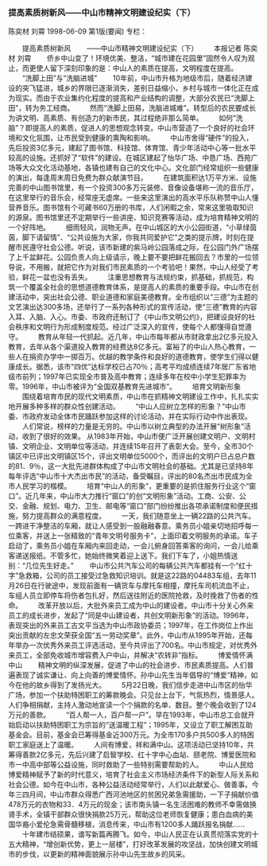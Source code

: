 ### 提高素质树新风——中山市精神文明建设纪实（下）
陈奕材  刘霄
1998-06-09
第1版(要闻)
专栏：

　　提高素质树新风
　　——中山市精神文明建设纪实（下）
　　本报记者  陈奕材  刘霄
　　侨乡中山变了！环境优美、整洁，“城市建在花园里”固然令人叹为观止，而更使人留下深刻印象的是：中山人的素质在提高，文明程度在提高。
　　“洗脚上田”与“洗脑进城”
　　10年前，中山市升格为地级市后，随着经济建设的突飞猛进，城乡的界限已逐渐消失，差别日益缩小，乡村与城市一体化正在成为现实。而由于农业集约化程度的提高和产业结构的调整，大部分农民已“洗脚上田”，转为务工经商。
　　然而“洗脚上田易，洗脑进城难”。转型后的农民要成长为讲文明、高素质、有创造力的新市民，其过程绝非那么简单。
　　如何“洗脑”？即提高人的素质，促进人的思想观念转变。中山市营造了一个良好的社会环境和文化氛围，让市民受到健康的熏陶和影响。
　　中山市舍得“硬件”的投入，先后投资3亿多元，建起了图书馆、科技馆、体育馆、青少年活动中心等一批水平较高的设施。还抓好了“软件”的建设。在城区建起了怡华广场、中恳广场、西苑广场等大众文化活动基地，各镇也建有自己的文化中心。文化部门经常组织一些健康的演出，每逢周末周日免费为群众献演节目。
　　在建筑面积达1万平方米、设施完善的中山图书馆里，有一个投资300多万元装修、音像设备堪称一流的音乐厅，在这里举行的音乐会，经常座无虚席。一些来这里演出的高水平乐队称赞中山人懂营养音乐。图书馆有个可藏书60万册的书库，人们闲暇之余，常来这里吸取知识的源泉。图书馆里还不定期举行一些讲座、知识竞赛等活动，成为培育精神文明的一个好阵地。
　　细雨轻风，润物无声。在中山城区的大小公园街道，“小草绿茵茵，脚下请留情”、“公共设施为大家，你我共同爱护它”之类的提示牌，时刻在提醒市民遵守社会公德。听说，该市新建的紫马岭公园落成之际，在公园门外广场摆了上千盆鲜花。公园负责人向上级请示，晚上要不要把鲜花搬回去？市里的一位领导说，不用搬，就把它作为对我们市民素质的一个考验吧！果然，中山人经受了考验，鲜花一盆也没有丢失。
　　注重思想教育与法规约束，抓基础，抓规范，构筑一个覆盖全社会的思想道德教育体系，是提高人的素质的重要手段。中山市在创建活动中，突出社会公德、职业道德和家庭美德教育。全市组织以“三德”为主题的文艺演出达300多场，还举行了一系列各种形式的宣传活动，使“三德”教育的内容入耳、入脑、入心。市委、市政府还制订了《中山市文明公约》，把建设良好的社会秩序和文明行为形成制度规范。经过广泛深入的宣传，使每个人都懂得自觉遵守。
　　教育从年轻一代抓起。近几年，中山市每年都从市财政拿出2亿多元投入教育，去年从各个渠道投入教育的经费达8亿多元。富裕了的中山人热心教育，一些人在捐资办学中一掷百万。优越的教学条件和良好的道德教育，使学生们得以健康成长。据悉，该市“四优”达标学校已占70％；高考平均成绩连续7年居广东省地级市前列；1997年已实现全市普及高中教育；连续多年在校中小学生犯罪率为零。1996年，中山市被评为“全国双基教育先进城市”。
　　培育文明新形象
　　围绕着培育市民的现代文明素质，中山市在抓精神文明建设工作中，扎扎实实地开展多种多样的群众性创建活动。
　　“中山人应树立怎样的形象？”中山市委、市政府发动全体市民踊跃参加这样的讨论活动，并在实际行动中作出表现。
　　人们常说，榜样的力量是无穷的。中山市以树立典型的办法开展“树形象”活动，收到了很好的效果。
    从1983年开始，中山市便广泛开展创建文明户、文明村镇、文明企业、文明单位等活动，并连续15年召开了表彰大会。至今，全市30个镇区中已评出文明镇区15个，评出文明单位5000个，而评出的文明户已占总户数的81．9％，这一大批先进群体构成了中山市文明社会的基础。尤其是已坚持8年每年评选“中山市十大杰出市民”的活动，备受瞩目，评出的80名杰出市民成为全市人民学习的楷模。
　　培育“中山人的形象”，更重要的是抓住服务行业这个“窗口”。近几年来，中山市大力推行“窗口”的创“文明形象”活动。工商、公安、公交、金融、规划、电力、卫生、邮电等“窗口”部门纷纷推出各项承诺制度和便民措施，努力提高群众的满意程度。
　　一天，我们随意坐上一辆22路的公共汽车。一跨进干净整洁的车厢，就让人感受到一股融融春意。乘务员小姐亲切地招呼每一位乘客，并送上一张精致的“青年文明号服务卡”，上面印着文明服务的承诺。车子启动了，乘务员小姐在车厢内来回走动，一会儿俯身回答乘客的询问，一会儿给乘客递送报纸。不管多忙，她始终微笑着迎上送下。我们下车了，小姐热情送别：“几位先生好走。”
　　中山市公共汽车公司的每辆公共汽车都挂有一个“红十字”急救箱，公司的员工接受过急救知识培训。就是这22路的04483车组，去年11月26日在行驶途中，发现前面有一辆货车与摩托车相撞，摩托车司机流血不止，车组人员立即停车将伤者包扎好，然后送往附近的医院抢救，及时挽救了伤者的性命。
　　改革开放以后，大批外来员工成为中山的建设者。中山市十分关心外来员工的成长进步，发起了“同是中山建设者，共创文明新形象”的活动。1996年，表现突出的外来员工古文平当选为中山市政协委员；1997年，在工作岗位上作出突出贡献的左忠文荣获全国“五一劳动奖章”。此外，中山市从1995年开始，还每年举办一次优秀外来员工评选活动，至今共评出了700名。中山市规定，对优秀外来员工，全部免收城市增容费入户中山，并解决“农转非”指标。
　　博爱情怀满中山
　　精神文明的纵深发展，促进了中山的社会进步、市民素质提高。人们普遍表现了诚实谦让、向上向善的博爱情怀。孙中山先生当年倡导的“博爱”精神，如今在他的故乡得到了发扬光大。
　　5月22日晚，我们信步走进中山市区的怡华广场，参加一个扶助特困职工的筹款晚会。只见台上台下，气氛热烈，情景感人。人们争相捐献，主持人激动地宣读一个个捐款的名单、数目。整个晚会收到了124万元的善款。
　　“百人帮一人，百户帮一户”。早在1993年，中山市总工会就开始启动以扶助特困职工为宗旨的“送温暖工程”；1995年，又设立了职工解困互助基金会。目前，基金会已筹得基金近300万元。为全市170多户共500多人的特困职工家庭送上了温暖。
　　人间有博爱，祥和满中山。这项活动已坚持10年，共筹得善款2亿多元，先后兴建了启智学校、红十字中心血站、颐老院、博爱医院和市一中高中部等公益设施，同时救助了一些特别需要帮助的人。
　　中山人民给博爱精神赋予了新的时代意义，培育了社会主义市场经济条件下的新型人际关系和社会公德。如今在中山市，各种公益活动经常举行，人们以此献爱心、做善事。今年三四月间，中山市群众得悉广西河池地区的贫困兄弟急需援助，一下子捐献价值478万元的衣物和33．4万元的现金；该市南头镇一名生活困难的教师不幸需做换肾手术，全镇干部群众很快捐款25万元，帮助这位老师恢复健康；患白血病的美国华裔小爱伦急需骨髓移植，消息传来，中山市有1200多人踊跃报名捐献……
　　十年建市结硕果，谱写新篇再腾飞。如今，中山人民正在认真贯彻落实党的十五大精神，“增创新优势，更上一层楼”，打好改革发展的攻坚战，加快创建文明城市的步伐，以更新的精神面貌展示孙中山先生故乡的风采。

